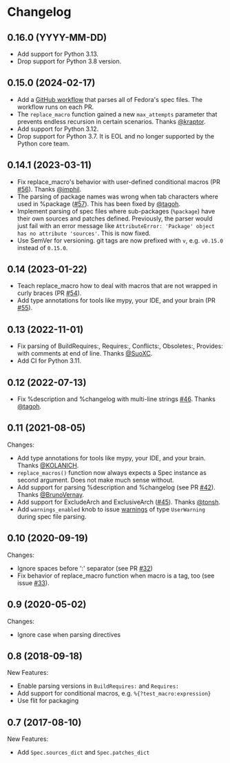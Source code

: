 # Changelog

## 0.16.0 (YYYY-MM-DD)

- Add support for Python 3.13.
- Drop support for Python 3.8 version.

## 0.15.0 (2024-02-17)

- Add a
  [GitHub workflow](https://github.com/bkircher/python-rpm-spec/actions/workflows/fedora-sources.yml)
  that parses all of Fedora's spec files. The workflow runs on each PR.
- The `replace_macro` function gained a new `max_attempts` parameter that
  prevents endless recursion in certain scenarios. Thanks
  [@kraptor](https://github.com/kraptor).
- Add support for Python 3.12.
- Drop support for Python 3.7. It is EOL and no longer supported by the Python
  core team.

## 0.14.1 (2023-03-11)

- Fix replace_macro's behavior with user-defined conditional macros (PR
  [#56](https://github.com/bkircher/python-rpm-spec/pull/59)). Thanks
  [@imphil](https://github.com/imphil).
- The parsing of package names was wrong when tab characters where used in
  %package ([#57](https://github.com/bkircher/python-rpm-spec/issues/57)). This
  has been fixed by [@tagoh](https://github.com/tagoh).
- Implement parsing of spec files where sub-packages (`%package`) have their own
  sources and patches defined. Previously, the parser would just fail with an
  error message like
  `AttributeError: 'Package' object has no attribute 'sources'`. This is now
  fixed.
- Use SemVer for versioning. git tags are now prefixed with `v`, e.g. `v0.15.0`
  instead of `0.15.0`.

## 0.14 (2023-01-22)

- Teach replace_macro how to deal with macros that are not wrapped in curly
  braces (PR [#54](https://github.com/bkircher/python-rpm-spec/pull/54)).
- Add type annotations for tools like mypy, your IDE, and your brain (PR
  [#55](https://github.com/bkircher/python-rpm-spec/pull/55)).

## 0.13 (2022-11-01)

- Fix parsing of BuildRequires:, Requires:, Conflicts:, Obsoletes:, Provides:
  with comments at end of line. Thanks [@SuoXC](https://github.com/SuoXC).
- Add CI for Python 3.11.

## 0.12 (2022-07-13)

- Fix %description and %changelog with multi-line strings
  [#46](https://github.com/bkircher/python-rpm-spec/issues/46). Thanks
  [@tagoh](https://github.com/tagoh).

## 0.11 (2021-08-05)

Changes:

- Add type annotations for tools like mypy, your IDE, and your brain. Thanks
  [@KOLANICH](https://github.com/KOLANICH).
- `replace_macros()` function now always expects a Spec instance as second
  argument. Does not make much sense without.
- Add support for parsing %description and %changelog (see PR
  [#42](https://github.com/bkircher/python-rpm-spec/pull/42)). Thanks
  [@BrunoVernay](https://github.com/BrunoVernay).
- Add support for ExcludeArch and ExclusiveArch
  ([#45](https://github.com/bkircher/python-rpm-spec/pull/45)). Thanks
  [@tonsh](https://github.com/tonsh).
- Add `warnings_enabled` knob to issue
  [warnings](https://docs.python.org/3/library/warnings.html#module-warnings) of
  type `UserWarning` during spec file parsing.

## 0.10 (2020-09-19)

Changes:

- Ignore spaces before ':' separator (see PR
  [#32](https://github.com/bkircher/python-rpm-spec/pull/32))
- Fix behavior of replace_macro function when macro is a tag, too (see issue
  [#33](https://github.com/bkircher/python-rpm-spec/issues/33)).

## 0.9 (2020-05-02)

Changes:

- Ignore case when parsing directives

## 0.8 (2018-09-18)

New Features:

- Enable parsing versions in `BuildRequires:` and `Requires:`
- Add support for conditional macros, e.g. `%{?test_macro:expression}`
- Use flit for packaging

## 0.7 (2017-08-10)

New Features:

- Add `Spec.sources_dict` and `Spec.patches_dict`
